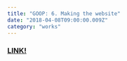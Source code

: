 ```yaml
---
title: "GOOP: 6. Making the website"
date: "2018-04-08T09:00:00.009Z"
category: "works"
---
```

### [LINK!](https://9oelm.github.io/GOOP/)

